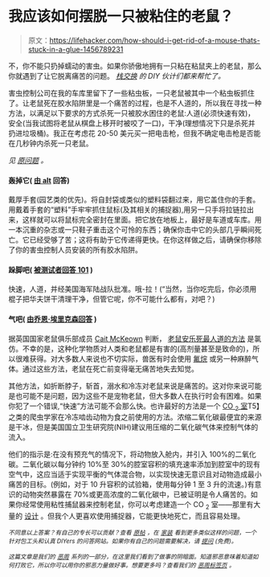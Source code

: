 # 我应该如何摆脱一只被粘住的老鼠？

> 原文：<https://lifehacker.com/how-should-i-get-rid-of-a-mouse-thats-stuck-in-a-glue-1456789231>

不，你不能只扔掉蠕动的害虫。如果你骄傲地拥有一只粘在粘鼠夹上的老鼠，那么你就遇到了让它脱离痛苦的问题。 [*栈交换*](http://diy.stackexchange.com/?utm_source=lifehacker&utm_medium=syndication&utm_campaign=crowdhacker&utm_content=diy-91) *的 DIY 伙计们都来帮忙了。*



害虫控制公司在我的车库里留下了一些粘虫板，一只老鼠被其中一个粘虫板抓住了。让老鼠死在胶水陷阱里是一个痛苦的过程，也是不人道的，所以我在寻找一种方法，以满足以下要求的方式杀死一只被胶水困住的老鼠:人道(必须快速有效)，安全(当我试图将老鼠从棋盘上移开时被咬了一口)，干净(理想情况下只是杀死并扔进垃圾桶)。我正在考虑花 20-50 美元买一把电击枪，但我不确定电击枪是否能在几秒钟内杀死一只老鼠。

*见* [*原问题*](http://diy.stackexchange.com/q/31099/13910?utm_source=lifehacker&utm_medium=syndication&utm_campaign=crowdhacker&utm_content=diy-91) *。*

#### 轰掉它( [由 alt](http://diy.stackexchange.com/a/31118/6825?utm_source=lifehacker&utm_medium=syndication&utm_campaign=crowdhacker&utm_content=diy-91) 回答)

戴厚手套(园艺类的优先)。将自封袋或类似的塑料袋翻过来，用它盖住你的手套。用戴着手套的“塑料”手牢牢抓住鼠标(及其相关的捕捉器),用另一只手将拉链拉出来，这样就可以将鼠标完全密封在里面。把它放在地板上，最好是车道或车库。用一本沉重的杂志或一只鞋子重击这个可怜的东西；确保你击中它的头部几乎瞬间死亡。它已经受够了苦；这将有助于它传递得更快。在你这样做之后，请确保你移除了你的害虫控制人员安装的所有胶水陷阱。

#### 跺脚吧( [被测试者回答 101](http://diy.stackexchange.com/a/31110/33?utm_source=lifehacker&utm_medium=syndication&utm_campaign=crowdhacker&utm_content=diy-91) )

快速，人道，并经美国海军陆战队批准。哦-拉！(“当然，当你吃完后，你必须用棍子把华夫饼干清理干净，但管它呢，你不可能什么都有，对吧？)

#### 气吧( [由乔恩·埃里克森回答](http://diy.stackexchange.com/a/33300/6836?utm_source=lifehacker&utm_medium=syndication&utm_campaign=crowdhacker&utm_content=diy-91) )

据英国国家老鼠俱乐部成员 [Cait McKeown](http://www.fancymice.info/index.htm) 判断， [老鼠安乐死最人道的方法](http://www.fancymice.info/euthanasiacait.htm) 是氯仿。不幸的是，这种化学物质对人类和老鼠都是有害的(高剂量甚至是致命的)，所以很难获得。对大多数人来说也不切实际，兽医有时会使用 [氟烷](http://en.wikipedia.org/wiki/Halothane) 或另一种麻醉气体。通过这些方法，老鼠在死亡前变得毫无痛苦地失去知觉。

其他方法，如折断脖子，斩首，溺水和冷冻对老鼠来说是痛苦的。这对你来说可能是也可能不是问题，因为这些不是宠物老鼠，但大多数人在执行时会有困难。如果你犯了一个错误,“快速”方法可能不会那么快。也许最好的方法是一个 [CO <sub>2</sub> 室](http://www.herpcenter.com/feeders/33006-cheap-simple-co2-chamber.html)T5】之类的爬虫学家在冷冻啮齿动物为食之前使用的方法。浓缩二氧化碳最便宜的来源是干冰，但是美国国立卫生研究院(NIH)建议用压缩的二氧化碳气体来控制气体的流入。

他们的指示是:在没有预充气的情况下，将动物放入舱内，并引入 100%的二氧化碳。二氧化碳以每分钟约 10%至 30%的腔室容积的填充速率添加到腔室中的现有空气中，这应当适于实现平衡的气体混合物，以实现快速无意识且对动物造成最小痛苦的目标。(例如，对于 10 升容积的试验箱，使用每分钟 1 至 3 升的流速。)有意识的动物突然暴露在 70%或更高浓度的二氧化碳中，已被证明是令人痛苦的。如果你经常使用粘性捕鼠器来控制老鼠，你可以考虑建造一个 CO <sub>2</sub> 室——那里有大量的 [设计](https://www.google.com/search?pws=0&q=co2+chamber&safe=active) 。但我个人更喜欢使用捕捉器，它能更快地死亡，而且容易处理。

<small>*不同意以上答案？有自己的专长可以贡献？查看*</small> [<small>*原帖*</small>](http://diy.stackexchange.com/q/31099/13910?utm_source=lifehacker&utm_medium=syndication&utm_campaign=crowdhacker&utm_content=diy-91) <small>*，在*</small> [<small>*家装*</small>](http://diy.stackexchange.com/?utm_source=lifehacker&utm_medium=syndication&utm_campaign=crowdhacker&utm_content=diy-91) <small>*看到更多类似这样的问题，一个针对包工头和认真 DIYers 的问答网站。如果你有自己的问题需要解决，请*</small> [<small>*提问*</small>](http://diy.stackexchange.com/questions/ask?utm_source=lifehacker&utm_medium=syndication&utm_campaign=crowdhacker&utm_content=diy-91) <small>*(免费)。*</small>

<small>*这篇文章是我们的*</small> [<small>*恶周*</small>](https://lifehacker.com/welcome-to-lifehackers-fourth-annual-evil-week-1453143089) <small>*系列的一部分，在这里我们看到了做事的阴暗面。知道邪恶意味着知道如何打败它，所以你可以用你的邪恶力量做好事。想要更多吗？查看我们的*</small> [<small>*恶周标签页*</small>](http://lifehacker.com/tag/evilweek) <small>*。*</small>